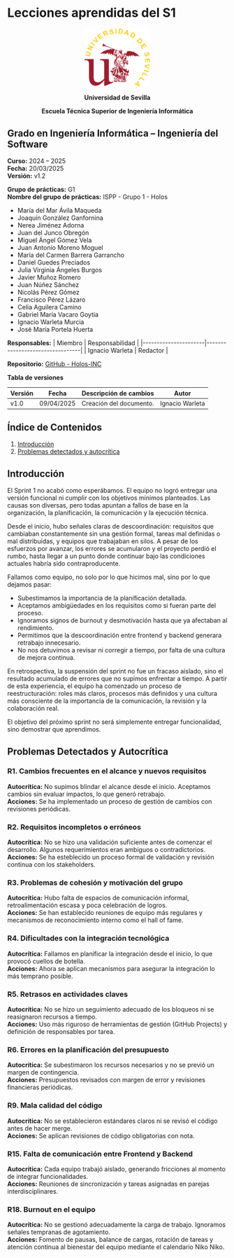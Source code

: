 # Lecciones aprendidas del S1

<p align="center">
  <img src="https://raw.githubusercontent.com/Holos-INC/Docusaurus-Holos/main/static/img/universidad-de-sevilla-logo.png" alt="Universidad de Sevilla" width="150"/>
</p>
<p align="center">
  <strong>Universidad de Sevilla</strong> 
</p>
<p align="center">
  <strong>Escuela Técnica Superior de Ingeniería Informática</strong>  
</p>

## **Grado en Ingeniería Informática – Ingeniería del Software**

**Curso:** 2024 – 2025  
**Fecha:** 20/03/2025  
**Versión:** v1.2

**Grupo de prácticas:** G1  
**Nombre del grupo de prácticas:** ISPP - Grupo 1 - Holos
- María del Mar Ávila Maqueda  
- Joaquín González Ganfornina  
- Nerea Jiménez Adorna  
- Juan del Junco Obregón  
- Miguel Ángel Gómez Vela  
- Juan Antonio Moreno Moguel  
- María del Carmen Barrera Garrancho  
- Daniel Guedes Preciados  
- Julia Virginia Ángeles Burgos  
- Javier Muñoz Romero  
- Juan Núñez Sánchez  
- Nicolás Pérez Gómez  
- Francisco Pérez Lázaro  
- Celia Aguilera Camino  
- Gabriel María Vacaro Goytía  
- Ignacio Warleta Murcia  
- José María Portela Huerta 

**Responsables:**
| Miembro              | Responsabilidad                 |
|----------------------|---------------------------------|
| Ignacio Warleta  |  Redactor                      |


**Repositorio:** [GitHub - Holos-INC](https://github.com/Holos-INC/Docusaurus-Holos)


**Tabla de versiones**

| Versión | Fecha       | Descripción de cambios | Autor                 |
|---------|------------|------------------------|------------------------|
| v1.0    | 09/04/2025 | Creación del documento. | Ignacio Warleta  |



## Índice de Contenidos
1. [Introducción](#introducción)
2. [Problemas detectados y autocrítica](#problemas-detectados-y-autocrítica)



## Introducción

El Sprint 1 no acabó como esperábamos. El equipo no logró entregar una versión funcional ni cumplir con los objetivos mínimos planteados. Las causas son diversas, pero todas apuntan a fallos de base en la organización, la planificación, la comunicación y la ejecución técnica.

Desde el inicio, hubo señales claras de descoordinación: requisitos que cambiaban constantemente sin una gestión formal, tareas mal definidas o mal distribuidas, y equipos que trabajaban en silos. A pesar de los esfuerzos por avanzar, los errores se acumularon y el proyecto perdió el rumbo, hasta llegar a un punto donde continuar bajo las condiciones actuales habría sido contraproducente.

Fallamos como equipo, no solo por lo que hicimos mal, sino por lo que dejamos pasar:
- Subestimamos la importancia de la planificación detallada.
- Aceptamos ambigüedades en los requisitos como si fueran parte del proceso.
- Ignoramos signos de burnout y desmotivación hasta que ya afectaban al rendimiento.
- Permitimos que la descoordinación entre frontend y backend generara retrabajo innecesario.
- No nos detuvimos a revisar ni corregir a tiempo, por falta de una cultura de mejora continua.

En retrospectiva, la suspensión del sprint no fue un fracaso aislado, sino el resultado acumulado de errores que no supimos enfrentar a tiempo.
A partir de esta experiencia, el equipo ha comenzado un proceso de reestructuración: roles más claros, procesos más definidos y una cultura más consciente de la importancia de la comunicación, la revisión y la colaboración real.

El objetivo del próximo sprint no será simplemente entregar funcionalidad, sino demostrar que aprendimos. 

## Problemas Detectados y Autocrítica

### R1. Cambios frecuentes en el alcance y nuevos requisitos  
**Autocrítica:** No supimos blindar el alcance desde el inicio. Aceptamos cambios sin evaluar impactos, lo que generó retrabajo.  
**Acciones:** Se ha implementado un proceso de gestión de cambios con revisiones periódicas.

### R2. Requisitos incompletos o erróneos  
**Autocrítica:** No se hizo una validación suficiente antes de comenzar el desarrollo. Algunos requerimientos eran ambiguos o contradictorios.  
**Acciones:** Se ha esteblecido un proceso formal de validación y revisión continua con los stakeholders.

### R3. Problemas de cohesión y motivación del grupo  
**Autocrítica:** Hubo falta de espacios de comunicación informal, retroalimentación escasa y poca celebración de logros.  
**Acciones:** Se han establecido reuniones de equipo más regulares y mecanismos de reconocimiento interno como el hall of fame.

### R4. Dificultades con la integración tecnológica  
**Autocrítica:** Fallamos en planificar la integración desde el inicio, lo que provocó cuellos de botella.  
**Acciones:** Ahora se aplican mecanismos para asegurar la integración lo más temprano posible.

### R5. Retrasos en actividades claves  
**Autocrítica:** No se hizo un seguimiento adecuado de los bloqueos ni se reasignaron recursos a tiempo.  
**Acciones:** Uso más riguroso de herramientas de gestión (GitHub Projects) y definición de responsables por tarea.

### R6. Errores en la planificación del presupuesto  
**Autocrítica:** Se subestimaron los recursos necesarios y no se previó un margen de contingencia.  
**Acciones:** Presupuestos revisados con margen de error y revisiones financieras periódicas.

### R9. Mala calidad del código  
**Autocrítica:** No se establecieron estándares claros ni se revisó el código antes de hacer merge.  
**Acciones:** Se aplican revisiones de código obligatorias con nota.

### R15. Falta de comunicación entre Frontend y Backend  
**Autocrítica:** Cada equipo trabajó aislado, generando fricciones al momento de integrar funcionalidades.  
**Acciones:** Reuniones de sincronización y tareas asignadas en parejas interdisciplinares.

### R18. Burnout en el equipo  
**Autocrítica:** No se gestionó adecuadamente la carga de trabajo. Ignoramos señales tempranas de agotamiento.  
**Acciones:** Fomento de pausas, balance de cargas, rotación de tareas y atención continua al bienestar del equipo mediante el calendario Niko Niko.